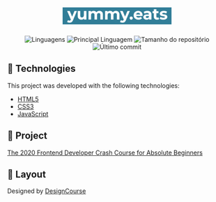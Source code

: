 <h1 align="center" >
  <img alt="yummy.eats" width="250px"
  src="./.github/yummy-eats.png">
</h1>

<p align="center">
  <img alt="Linguagens"
  src="https://img.shields.io/github/languages/count/rodrigoridasi/yummy.eats">
  <img alt="Principal Linguagem"
  src="https://img.shields.io/github/languages/top/rodrigoridasi/yummy.eats">
  <img alt="Tamanho do repositório"
  src="https://img.shields.io/github/repo-size/rodrigoridasi/yummy.eats">
  <img alt="Último commit"
  src="https://img.shields.io/github/last-commit/rodrigoridasi/yummy.eats">
</p>

## 🚀 Technologies  

This project was developed with the following technologies:

- [HTML5](https://html.com/)
- [CSS3](https://html.com/css/)
- [JavaScript](https://www.javascript.com/)


## 🔨 Project

[The 2020 Frontend Developer Crash Course for Absolute Beginners](https://www.youtube.com/watch?v=QA0XpGhiz5w)

## 🎨 Layout
Designed by [DesignCourse](https://www.youtube.com/c/DesignCourse/featured)